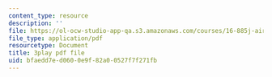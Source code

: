 ```yaml
---
content_type: resource
description: ''
file: https://ol-ocw-studio-app-qa.s3.amazonaws.com/courses/16-885j-aircraft-systems-engineering-fall-2005/bfaedd7ed0600e9f82a00527f7f271fb_Fo8v7juSgRw.pdf
file_type: application/pdf
resourcetype: Document
title: 3play pdf file
uid: bfaedd7e-d060-0e9f-82a0-0527f7f271fb
---
```

